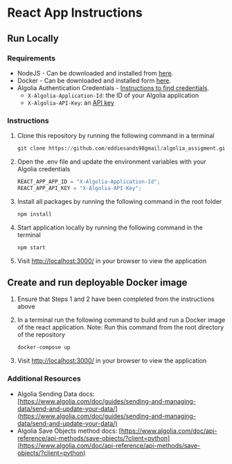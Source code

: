 # React App Instructions

## Run Locally

### Requirements

- NodeJS - Can be downloaded and installed from [here](https://nodejs.org/en).
- Docker - Can be downloaded and installed form [here](https://docs.docker.com/engine/install/).
- Algolia Authentication Credentials - [Instructions to find credentials](https://www.algolia.com/doc/rest-api/search/#authentication).
  - `X-Algolia-Application-Id`: the ID of your Algolia application
  - `X-Algolia-API-Key`: an [API key](https://www.algolia.com/doc/guides/security/api-keys/)

### Instructions

1. Clone this repository by running the following command in a terminal

   ```python
   git clone https://github.com/eddiesands98gmail/algolia_assigment.git
   ```

2. Open the .env file and update the environment variables with your Algolia credentials

   ```js
   REACT_APP_APP_ID = "X-Algolia-Application-Id";
   REACT_APP_API_KEY = "X-Algolia-API-Key";
   ```

3. Install all packages by running the following command in the root folder

   ```bash
   npm install
   ```

4. Start application locally by running the following command in the terminal

   ```bash
   npm start
   ```

5. Visit [http://localhost:3000/](http://localhost:3000/) in your browser to view the application

## Create and run deployable Docker image

1. Ensure that Steps 1 and 2 have been completed from the instructions above
2. In a terminal run the following command to build and run a Docker image of the react application. Note: Run this command from the root directory of the repository

   ```bash
   docker-compose up
   ```

3. Visit [http://localhost:3000/](http://localhost:3000/) in your browser to view the application

### Additional Resources

- Algolia Sending Data docs: [https://www.algolia.com/doc/guides/sending-and-managing-data/send-and-update-your-data/](https://www.algolia.com/doc/guides/sending-and-managing-data/send-and-update-your-data/)
- Algolia Save Objects method docs: [https://www.algolia.com/doc/api-reference/api-methods/save-objects/?client=python](https://www.algolia.com/doc/api-reference/api-methods/save-objects/?client=python)
